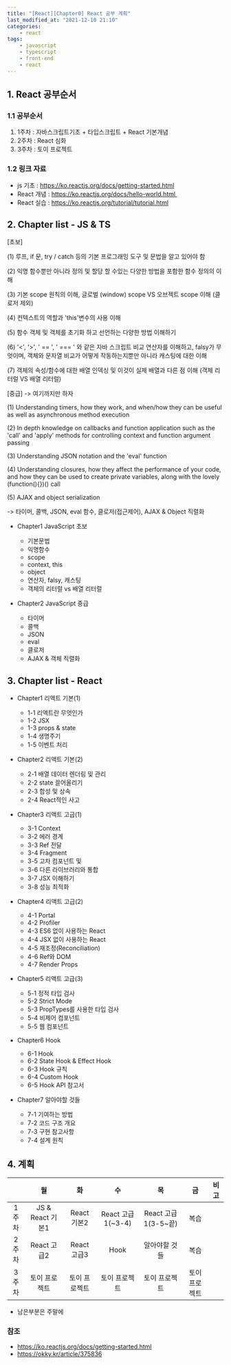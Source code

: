 ```yaml
---
title: "[React][Chapter0] React 공부 계획"
last_modified_at: "2021-12-10 21:10"
categories:
    - react
tags:
    - javascript
    - typescript
    - front-end
    - react
---
```


## 1. React 공부순서

### 1.1 공부순서

1) 1주차 : 자바스크립트기초 + 타입스크립트 + React 기본개념
2) 2주차 : React 심화
3) 3주차 : 토이 프로젝트

### 1.2 링크 자료

* js 기초 : https://ko.reactjs.org/docs/getting-started.html
* React 개념 : https://ko.reactjs.org/docs/hello-world.html 
* React 실습 : https://ko.reactjs.org/tutorial/tutorial.html

## 2. Chapter list - JS & TS

\[초보\]

(1) 루프, if 문, try / catch 등의 기본 프로그래밍 도구 및 문법을 알고 있어야 함

(2) 익명 함수뿐만 아니라 정의 및 할당 할 수있는 다양한 방법을 포함한 함수 정의의 이해

(3) 기본 scope 원칙의 이해, 글로벌 (window) scope VS 오브젝트 scope 이해 (클로저 제외)

(4) 컨텍스트의 역할과 'this'변수의 사용 이해

(5) 함수 객체 및 객체를 초기화 하고 선언하는 다양한 방법 이해하기

(6)  '<', '>', ' == ', ' === ' 와 같은 자바 스크립트 비교 연산자를 이해하고, falsy가 무엇이며, 객체와 문자열 비교가 어떻게 작동하는지뿐만 아니라 캐스팅에 대한 이해

(7) 객체의 속성/함수에 대한 배열 인덱싱 및 이것이 실제 배열과 다른 점 이해 (객체 리터럴 VS 배열 리터럴)



\[중급\] -> 여기까지만 하자

(1) Understanding timers, how they work, and when/how they can be useful as well as asynchronous method execution

(2) In depth knowledge on callbacks and function application such as the 'call' and 'apply' methods for controlling context and function argument passing

(3) Understanding JSON notation and the 'eval' function

(4) Understanding closures, how they affect the performance of your code, and how they can be used to create private variables, along with the lovely (function(){})() call

(5) AJAX and object serialization

-> 타이머, 콜백, JSON, eval 함수, 클로저(접근제어), AJAX & Object 직렬화

* Chapter1 JavaScript 초보

    * 기본문법
    * 익명함수
    * scope
    * context, this
    * object 
    * 연산자, falsy, 캐스팅
    * 객체의 리터럴 vs 배열 리터럴

* Chapter2 JavaScript 중급

    * 타이머
    * 콜백
    * JSON
    * eval
    * 클로저
    * AJAX & 객체 직렬화


## 3. Chapter list - React

* Chapter1 리액트 기본(1)

    * 1-1 리액트란 무엇인가
    * 1-2 JSX
    * 1-3 props & state
    * 1-4 생명주기
    * 1-5 이벤트 처리

* Chapter2 리액트 기본(2)

    * 2-1 배열 데이터 렌더링 및 관리
    * 2-2 state 끌어올리기
    * 2-3 합성 및 상속
    * 2-4 React적인 사고

* Chapter3 리액트 고급(1)

    * 3-1 Context
    * 3-2 에러 경계
    * 3-3 Ref 전달
    * 3-4 Fragment
    * 3-5 고차 컴포넌트 및 
    * 3-6 다른 라이브러리와 통합
    * 3-7 JSX 이해하기
    * 3-8 성능 최적화

* Chapter4 리액트 고급(2)

    * 4-1 Portal
    * 4-2 Profiler
    * 4-3 ES6 없이 사용하는 React
    * 4-4 JSX 없이 사용하는 React
    * 4-5 재조정(Reconciliation)
    * 4-6 Ref와 DOM
    * 4-7 Render Props

* Chapter5 리액트 고급(3)

    * 5-1 정적 타입 검사
    * 5-2 Strict Mode
    * 5-3 PropTypes를 사용한 타입 검사
    * 5-4 비제어 컴포넌트
    * 5-5 웹 컴포넌트

* Chapter6 Hook

    * 6-1 Hook
    * 6-2 State Hook & Effect Hook
    * 6-3 Hook 규칙
    * 6-4 Custom Hook
    * 6-5 Hook API 참고서

* Chapter7 알아야할 것들

    * 7-1 기여하는 방법
    * 7-2 코드 구조 개요
    * 7-3 구현 참고사항
    * 7-4 설계 원칙

## 4. 계획


|        |                      월                       |                         화                         |                          수                          |                           목                           |                         금                         |                          비고                        |
| :----: | :------------------------------------------: | :-----------------------------------------------: | :-------------------------------------------------: | :---------------------------------------------------: | :-----------------------------------------------: | :------------------------------------------------------: |
| 1주차  | JS & React 기본1 | React 기본2 | React 고급1(~3-4) | React 고급1(3-5~끝) | 복습 |  |
| 2주차  | React 고급2 | React 고급3 | Hook | 알아야할 것들 | 복습 | |
| 3주차  | 토이 프로젝트 | 토이 프로젝트 | 토이 프로젝트 | 토이 프로젝트 | 토이 프로젝트 |  |

* 남은부분은 주말에

### 참조

* https://ko.reactjs.org/docs/getting-started.html
* https://okky.kr/article/375836



